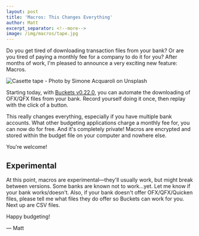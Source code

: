 ```yaml
---
layout: post
title: 'Macros: This Changes Everything'
author: Matt
excerpt_separator: <!--more-->
image: /img/macros/tape.jpg
---
```


Do you get tired of downloading transaction files from your bank?  Or are you tired of paying a monthly fee for a company to do it for you?  After months of work, I'm pleased to announce a very exciting new feature: Macros.

![Casette tape - Photo by Simone Acquaroli on Unsplash]({{site.url}}/img/macros/tape.jpg)

<!--more-->

Starting today, with [Buckets v0.22.0](https://github.com/buckets/application/releases/latest), you can automate the downloading of OFX/QFX files from your bank.  Record yourself doing it once, then replay with the click of a button.

This really changes everything, especially if you have multiple bank accounts.  What other budgeting applications charge a monthly fee for, you can now do for free.  And it's completely private!  Macros are encrypted and stored within the budget file on your computer and nowhere else.

You're welcome!

## Experimental 

At this point, macros are experimental&mdash;they'll usually work, but might break between versions.  Some banks are known not to work...yet.  Let me know if your bank works/doesn't.  Also, if your bank doesn't offer OFX/QFX/Quicken files, please tell me what files they do offer so Buckets can work for you.  Next up are CSV files.

Happy budgeting!

&mdash; Matt
